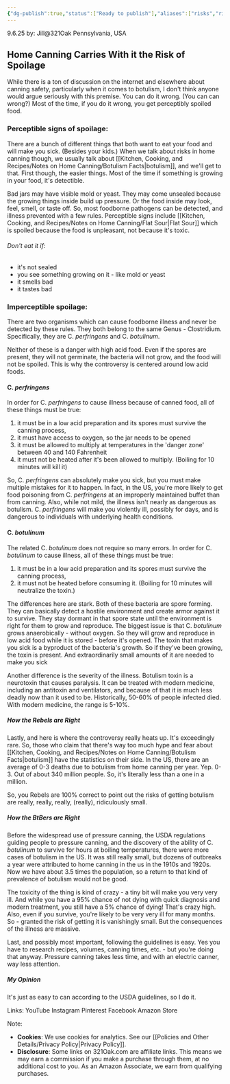 ```yaml
---
{"dg-publish":true,"status":["Ready to publish"],"aliases":["risks","risks of canning","risks of home canning"],"permalink":"/kitchen-cooking-and-recipes/notes-on-home-canning/risks-of-home-canning/","dgPassFrontmatter":true,"noteIcon":""}
---
```


9.6.25
by: Jill@321Oak
Pennsylvania, USA

## Home Canning Carries With it the Risk of Spoilage

While there is a ton of discussion on the internet and elsewhere about canning safety, particularly when it comes to botulism, I don't think anyone would argue seriously with this premise. You can do it wrong. (You can can wrong?) Most of the time, if you do it wrong, you get perceptibly spoiled food. 

### Perceptible signs of spoilage:
There are a bunch of different things that both want to eat your food and will make you sick. (Besides your kids.) When we talk about risks in home canning though, we usually talk about [[Kitchen, Cooking, and Recipes/Notes on Home Canning/Botulism Facts\|botulism]], and we'll get to that. First though, the easier things. Most of the time if something is growing in your food, it's detectible. 

Bad jars may have visible mold or yeast. They may come unsealed because the growing things inside build up pressure. Or the food inside may look, feel, smell, or taste off. So, most foodborne pathogens can be detected, and illness prevented with a few rules. Perceptible signs include [[Kitchen, Cooking, and Recipes/Notes on Home Canning/Flat Sour\|Flat Sour]] which is spoiled because the food is unpleasant, not because it's toxic.

###### Don't eat it if: 
- it's not sealed
- you see something growing on it - like mold or yeast
- it smells bad
- it tastes bad

### Imperceptible spoilage:
There are two organisms which can cause foodborne illness and never be detected by these rules. They both belong to the same Genus - Clostridium. Specifically, they are C. *perfringens* and C. *botulinum*.

Neither of these is a danger with high acid food. Even if the spores are present, they will not germinate, the bacteria will not grow, and the food will not be spoiled. This is why the controversy is centered around low acid foods. 

#### C. *perfringens*
In order for C. *perfringens* to cause illness because of canned food, all of these things must be true: 
1. it must be in a low acid preparation and its spores must survive the canning process, 
2. it must have access to oxygen, so the jar needs to be opened
3. it must be allowed to multiply at temperatures in the 'danger zone' between 40 and 140 Fahrenheit
4. it must not be heated after it's been allowed to multiply. (Boiling for 10 minutes will kill it)

So, C. *perfringens* can absolutely make you sick, but you must make multiple mistakes for it to happen. In fact, in the US, you're more likely to get food poisoning from C. *perfringens* at an improperly maintained buffet than from canning. Also, while not mild, the illness isn't nearly as dangerous as botulism. C. *perfringens* will make you violently ill, possibly for days, and is dangerous to individuals with underlying health conditions.

#### C. *botulinum*
The related C. *botulinum* does not require so many errors. In order for C. *botulinum* to cause illness, all of these things must be true:
1. it must be in a low acid preparation and its spores must survive the canning process, 
2. it must not be heated before consuming it. (Boiling for 10 minutes will neutralize the toxin.)

The differences here are stark. Both of these bacteria are spore forming. They can basically detect a hostile environment and create armor against it to survive. They stay dormant in that spore state until the environment is right for them to grow and reproduce. The biggest issue is that C. *botulinum* grows anaerobically - without oxygen. So they will grow and reproduce in low acid food while it is stored - before it's opened. The toxin that makes you sick is a byproduct of the bacteria's growth. So if they've been growing, the toxin is present. And extraordinarily small amounts of it are needed to make you sick

Another difference is the severity of the illness. Botulism toxin is a neurotoxin that causes paralysis. It can be treated with modern medicine, including an antitoxin and ventilators, and because of that it is much less deadly now than it used to be. Historically, 50-60% of people infected died. With modern medicine, the range is 5-10%. 

##### How the Rebels are Right
Lastly, and here is where the controversy really heats up. It's exceedingly rare. So, those who claim that there's way too much hype and fear about [[Kitchen, Cooking, and Recipes/Notes on Home Canning/Botulism Facts\|botulism]] have the statistics on their side. In the US, there are an average of 0-3 deaths due to botulism from home canning per year. Yep. 0-3. Out of about 340 million people. So, it's literally less than a one in a million. 

So, you Rebels are 100% correct to point out the risks of getting botulism are really, really, really, (really), ridiculously small. 

##### How the BtBers are Right
Before the widespread use of pressure canning, the USDA regulations guiding people to pressure canning, and the discovery of the ability of C. *botulinum* to survive for hours at boiling temperatures, there were more cases of botulism in the US. It was still really small, but dozens of outbreaks a year were attributed to home canning in the us in the 1910s and 1920s.  Now we have about 3.5 times the population, so a return to that kind of prevalence of botulism would not be good. 

The toxicity of the thing is kind of crazy - a tiny bit will make you very very ill. And while you have a 95% chance of not dying with quick diagnosis and modern treatment, you still have a 5% chance of dying! That's crazy high. Also, even if you survive, you're likely to be very very ill for many months. So - granted the risk of getting it is vanishingly small. But the consequences of the illness are massive.

Last, and possibly most important, following the guidelines is easy. Yes you have to research recipes, volumes, canning times, etc. - but you're doing that anyway. Pressure canning takes less time, and with an electric canner, way less attention. 

##### My Opinion
It's just as easy to can according to the USDA guidelines, so I do it.


Links:
YouTube
Instagram
Pinterest
Facebook
Amazon Store

Note:
- **Cookies**: We use cookies for analytics. See our [[Policies and Other Details/Privacy Policy\|Privacy Policy]].
- **Disclosure**: Some links on 321Oak.com are affiliate links. This means we may earn a commission if you make a purchase through them, at no additional cost to you. As an Amazon Associate, we earn from qualifying purchases.